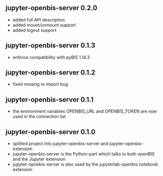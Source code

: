 ## jupyter-openbis-server 0.2.0

- added full API description
- added mount/unmount support
- added logout support

## jupyter-openbis-server 0.1.3

- enforce compatibility with pyBIS 1.14.3

## jupyter-openbis-server 0.1.2

- fixed missing re import bug

## jupyter-openbis-server 0.1.1

- the environment variables OPENBIS_URL and OPENBIS_TOKEN are now used in the connection list

## jupyter-openbis-server 0.1.0

- splitted project into jupyter-openbis-server and jupyter-openbis-extension
- jupyter-openbis-server is the Python-part which talks to both openBIS and the Jupyter extension
- jupyter-opnebis-server is also used by the jupyterlab-openbis notebook extension
